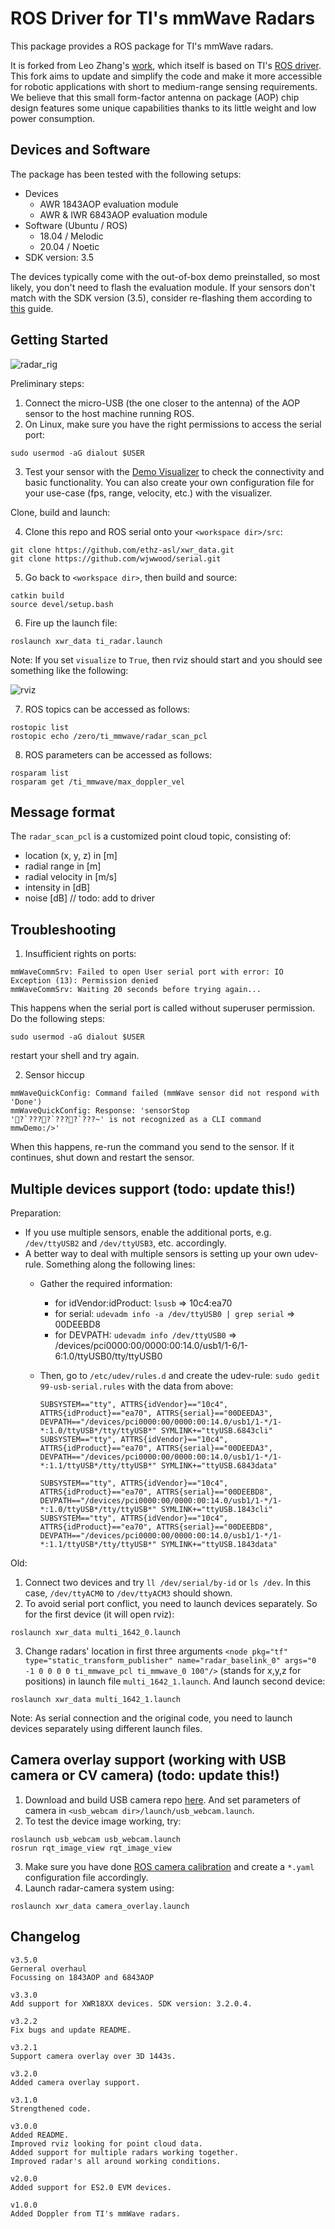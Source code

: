 # ROS Driver for TI's mmWave Radars

This package provides a ROS package for TI's mmWave radars.

It is forked from Leo Zhang's [work](https://github.com/radar-lab/ti_mmwave_rospkg), which itself is based on TI's [ROS driver](https://dev.ti.com/tirex/explore/node?node=AJVkbvjyhr4p7F6L5Elt4w__VLyFKFf__LATEST). This fork aims to update and simplify the code and make it more accessible for robotic applications with short to medium-range sensing requirements. We believe that this small form-factor antenna on package (AOP) chip design features some unique capabilities thanks to its little weight and low power consumption.

## Devices and Software

The package has been tested with the following setups:

* Devices
  * AWR 1843AOP evaluation module
  * AWR & IWR 6843AOP evaluation module
* Software (Ubuntu / ROS)
  * 18.04 / Melodic
  * 20.04 / Noetic
* SDK version: 3.5

The devices typically come with the out-of-box demo preinstalled, so most likely, you don't need to flash the evaluation module. If your sensors don't match with the SDK version (3.5), consider re-flashing them according to [this](https://dev.ti.com/tirex/explore/content/mmwave_industrial_toolbox_4_10_0/labs/Robotics/ros_driver/docs/TI_mmWave_ROS_Driver_Users_Guide.html#how-do-i-re-flash-the-ti-mmwave-evm-with-out-of-box-demo-) guide.

## Getting Started

![radar_rig](auxiliary/radar_rig_small.jpg "Radar rig")

Preliminary steps:

1. Connect the micro-USB (the one closer to the antenna) of the AOP sensor to the host machine running ROS.
2. On Linux, make sure you have the right permissions to access the serial port:
```
sudo usermod -aG dialout $USER
```
  
3. Test your sensor with the [Demo Visualizer](https://dev.ti.com/gallery/view/mmwave/mmWave_Demo_Visualizer/ver/3.5.0/) to check the connectivity and basic functionality. You can also create your own configuration file for your use-case (fps, range, velocity, etc.) with the visualizer.

Clone, build and launch:

4. Clone this repo and ROS serial onto your `<workspace dir>/src`:

  ```shell
  git clone https://github.com/ethz-asl/xwr_data.git
  git clone https://github.com/wjwwood/serial.git
  ```
  
5. Go back to `<workspace dir>`, then build and source:

  ```shell
  catkin build
  source devel/setup.bash
  ```

6. Fire up the launch file:

  ```shell
  roslaunch xwr_data ti_radar.launch
  ```

  Note: If you set `visualize` to `True`, then rviz should start and you should see something like the following:

  ![rviz](auxiliary/rviz_pointCloud.jpg "Rviz")
  
7. ROS topics can be accessed as follows:
  ```shell
  rostopic list
  rostopic echo /zero/ti_mmwave/radar_scan_pcl
  ```
8. ROS parameters can be accessed as follows:
  ```shell
  rosparam list
  rosparam get /ti_mmwave/max_doppler_vel
  ```
  
## Message format

The `radar_scan_pcl` is a customized point cloud topic, consisting of:

* location (x, y, z) in [m]
* radial range in [m]
* radial velocity in [m/s]
* intensity in [dB]
* noise [dB] // todo: add to driver

## Troubleshooting

1. Insufficient rights on ports:

  ```
  mmWaveCommSrv: Failed to open User serial port with error: IO Exception (13): Permission denied
  mmWaveCommSrv: Waiting 20 seconds before trying again...
  ```

  This happens when the serial port is called without superuser permission. Do the following steps:
  ```
  sudo usermod -aG dialout $USER
  ```
  restart your shell and try again.

2. Sensor hiccup

  ```
  mmWaveQuickConfig: Command failed (mmWave sensor did not respond with 'Done')
  mmWaveQuickConfig: Response: 'sensorStop
  '?`????`????`???~' is not recognized as a CLI command
  mmwDemo:/>'
  ```

  When this happens, re-run the command you send to the sensor. If it continues, shut down and restart the sensor.

## Multiple devices support (todo: update this!)

Preparation:

* If you use multiple sensors, enable the additional ports, e.g. `/dev/ttyUSB2` and `/dev/ttyUSB3`, etc. accordingly.
* A better way to deal with multiple sensors is setting up your own udev-rule. Something along the following lines:
  * Gather the required information:
    * for idVendor:idProduct: `lsusb` => 10c4:ea70
    * for serial: `udevadm info -a /dev/ttyUSB0 | grep serial` => 00DEEBD8
    * for DEVPATH: `udevadm info /dev/ttyUSB0` => /devices/pci0000:00/0000:00:14.0/usb1/1-6/1-6:1.0/ttyUSB0/tty/ttyUSB0
  * Then, go to `/etc/udev/rules.d` and create the udev-rule: `sudo gedit 99-usb-serial.rules` with the data from above:

    ```shell
    SUBSYSTEM=="tty", ATTRS{idVendor}=="10c4", ATTRS{idProduct}=="ea70", ATTRS{serial}=="00DEEDA3", DEVPATH=="/devices/pci0000:00/0000:00:14.0/usb1/1-*/1-*:1.0/ttyUSB*/tty/ttyUSB*" SYMLINK+="ttyUSB.6843cli"
    SUBSYSTEM=="tty", ATTRS{idVendor}=="10c4", ATTRS{idProduct}=="ea70", ATTRS{serial}=="00DEEDA3", DEVPATH=="/devices/pci0000:00/0000:00:14.0/usb1/1-*/1-*:1.1/ttyUSB*/tty/ttyUSB*" SYMLINK+="ttyUSB.6843data"

    SUBSYSTEM=="tty", ATTRS{idVendor}=="10c4", ATTRS{idProduct}=="ea70", ATTRS{serial}=="00DEEBD8", DEVPATH=="/devices/pci0000:00/0000:00:14.0/usb1/1-*/1-*:1.0/ttyUSB*/tty/ttyUSB*" SYMLINK+="ttyUSB.1843cli"
    SUBSYSTEM=="tty", ATTRS{idVendor}=="10c4", ATTRS{idProduct}=="ea70", ATTRS{serial}=="00DEEBD8", DEVPATH=="/devices/pci0000:00/0000:00:14.0/usb1/1-*/1-*:1.1/ttyUSB*/tty/ttyUSB*" SYMLINK+="ttyUSB.1843data"
    ```

Old:

1. Connect two devices and try `ll /dev/serial/by-id` or `ls /dev`. In this case, `/dev/ttyACM0` to `/dev/ttyACM3` should shown.
2. To avoid serial port conflict, you need to launch devices separately. So for the first device (it will open rviz):

  ```
  roslaunch xwr_data multi_1642_0.launch 
  ```

3. Change radars' location in first three arguments `<node pkg="tf" type="static_transform_publisher" name="radar_baselink_0" args="0 -1 0 0 0 0 ti_mmwave_pcl ti_mmwave_0 100"/>` (stands for x,y,z for positions) in launch file `multi_1642_1.launch`. And launch second device:

  ```
  roslaunch xwr_data multi_1642_1.launch 
  ```

Note: As serial connection and the original code, you need to launch devices separately using different launch files.

## Camera overlay support (working with USB camera or CV camera) (todo: update this!)

1. Download and build USB camera repo [here](https://github.com/radar-lab/usb_webcam`). And set parameters of camera in `<usb_webcam dir>/launch/usb_webcam.launch`.
2. To test the device image working, try:

  ```
  roslaunch usb_webcam usb_webcam.launch
  rosrun rqt_image_view rqt_image_view  
  ```

3. Make sure you have done [ROS camera calibration](http://wiki.ros.org/camera_calibration) and create a `*.yaml` configuration file accordingly.
4. Launch radar-camera system using:

  ```
  roslaunch xwr_data camera_overlay.launch
  ```

## Changelog

```
v3.5.0
Gerneral overhaul
Focussing on 1843AOP and 6843AOP

v3.3.0
Add support for XWR18XX devices. SDK version: 3.2.0.4.

v3.2.2
Fix bugs and update README.

v3.2.1
Support camera overlay over 3D 1443s.

v3.2.0
Added camera overlay support.

v3.1.0
Strengthened code.

v3.0.0
Added README.
Improved rviz looking for point cloud data.
Added support for multiple radars working together. 
Improved radar's all around working conditions.

v2.0.0
Added support for ES2.0 EVM devices.

v1.0.0
Added Doppler from TI's mmWave radars.
```
